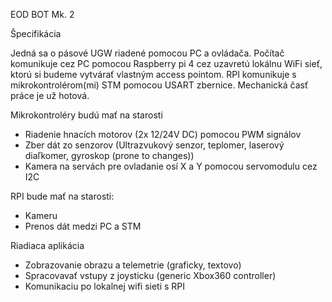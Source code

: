 EOD BOT Mk. 2 

Špecifikácia

Jedná sa o pásové UGW riadené pomocou PC a ovládača. Počítač komunikuje cez PC pomocou Raspberry pi 4 cez uzavretú lokálnu WiFi sieť, ktorú si budeme vytvárať vlastným access pointom. RPI komunikuje s mikrokontrolérom(mi) STM pomocou USART zbernice. Mechanická časť práce je už hotová.

 Mikrokontroléry budú mať na starosti 
-	Riadenie hnacích motorov (2x 12/24V DC) pomocou PWM signálov
-	Zber dát zo senzorov (Ultrazvukový senzor, teplomer, laserový diaľkomer, gyroskop (prone to changes))
-	Kamera na servách pre ovladanie osí X a Y pomocou servomodulu cez I2C

RPI bude mať na starosti:
   -	Kameru
   -	Prenos dát medzi PC a STM

Riadiaca aplikácia
-	Zobrazovanie obrazu a telemetrie (graficky, textovo)
-	Spracovavať vstupy z joysticku (generic Xbox360 controller)
-	Komunikaciu po lokalnej wifi sieti s RPI

